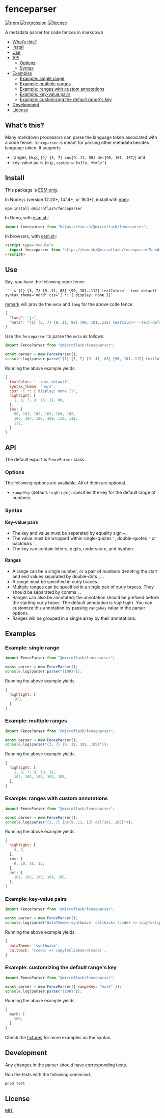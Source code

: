 # fenceparser

[![npm](https://img.shields.io/npm/v/@microflash/fenceparser)](https://www.npmjs.com/package/@microflash/fenceparser)
[![regression](https://github.com/Microflash/fenceparser/actions/workflows/regression.yml/badge.svg)](https://github.com/Microflash/fenceparser/actions/workflows/regression.yml)
[![license](https://img.shields.io/npm/l/@microflash/fenceparser)](./LICENSE.md)

A metadata parser for code fences in markdown

- [What’s this?](#whats-this)
- [Install](#install)
- [Use](#use)
- [API](#api)
	- [Options](#options)
	- [Syntax](#syntax)
- [Examples](#examples)
	- [Example: single range](#example-single-range)
	- [Example: multiple ranges](#example-multiple-ranges)
	- [Example: ranges with custom annotations](#example-ranges-with-custom-annotations)
	- [Example: key-value pairs](#example-key-value-pairs)
	- [Example: customizing the default range's key](#example-customizing-the-default-ranges-key)
- [Development](#development)
- [License](#license)

## What’s this?

Many markdown processors can parse the language token associated with a code fence. `fenceparser` is meant for parsing other metadata besides language token. It supports 

- ranges, (e.g., `{1} {3, 7} ins{9..11, 88} del{90, 101..167}`) and 
- key-value pairs (e.g., `caption='Hello, World'`)

## Install

This package is [ESM only](https://gist.github.com/sindresorhus/a39789f98801d908bbc7ff3ecc99d99c).

In Node.js (version 12.20+, 14.14+, or 16.0+), install with [npm](https://docs.npmjs.com/cli/install):

```sh
npm install @microflash/fenceparser
```

In Deno, with [esm.sh](https://esm.sh/):

```js
import fenceparser from "https://esm.sh/@microflash/fenceparser";
```

In browsers, with [esm.sh](https://esm.sh/):

```html
<script type="module">
  import fenceparser from "https://esm.sh/@microflash/fenceparser?bundle";
</script>
```

## Use

Say, you have the following code fence

```
```js {1} {3, 7} {9..11, 88} {90, 101..112} textColor='--text-default' syntax_theme="nord" css=`{ *: { display: none }}`
```

[remark](https://github.com/remarkjs/remark) will provide the `meta` and `lang` for the above code fence.

```json
{
  "lang": "js",
  "meta": "{1} {3, 7} {9..11, 88} {90, 101..112} textColor='--text-default' syntax_theme=\"nord\" css=`{ *: { display: none }}`"
}
```

Use the `fenceparser` to parse the `meta` as follows.

```js
import FenceParser from "@microflash/fenceparser";

const parser = new FenceParser();
console.log(parser.parse("{1} {3, 7} {9..11, 88} {90, 101..112} textColor='--text-default' syntax_theme=\"nord\" css=`{ *: { display: none }}`"));
```

Running the above example yields.

```js
{
  textColor: '--text-default',
  syntax_theme: 'nord',
  css: '{ *: { display: none }}',
  highlight: [
    1, 3, 7, 9, 10, 11, 88,  
  ],
  ins: [
    90, 101, 102, 103, 104, 105,
    106, 107, 108, 109, 110, 111, 
    112,
  ]
}
```

## API

The default export is `FenceParser` class.

### Options

The following options are available. All of them are optional.

- `rangeKey` (default: `highlight`): specifies the key for the default range of numbers

### Syntax

#### Key-value pairs

- The key and value must be separated by equality sign `=`.
- The value must be wrapped within single-quotes `'`, double-quotes `"` or backticks `` ` ``.
- The key can contain letters, digits, underscore, and hyphen.

#### Ranges

- A range can be a single number, or a pair of numbers denoting the start and end values separated by double-dots `..`.
- A range must be specified in curly braces.
- Multiple ranges can be specified in a single pair of curly braces. They should be separated by comma `,`.
- Ranges can also be annotated; the annotation should be prefixed before the starting curly brace. The default annotation is `highlight`. You can customize this annotation by passing `rangeKey` value in the parser options.
- Ranges will be grouped in a single array by their annotations.

## Examples

### Example: single range

```js
import FenceParser from "@microflash/fenceparser";

const parser = new FenceParser();
console.log(parser.parse("{100}"));
```

Running the above example yields.

```js
{
  highlight: [
    100,
  ]
}
```

### Example: multiple ranges

```js
import FenceParser from "@microflash/fenceparser";

const parser = new FenceParser();
console.log(parse("{3, 7} {9..11, 101..105}"));
```

Running the above example yields.

```js
{
  highlight: [
    1, 3, 7, 9, 10, 11,
    101, 102, 103, 104, 105,
  ],
}
```

### Example: ranges with custom annotations


```js
import FenceParser from "@microflash/fenceparser";

const parser = new FenceParser();
console.log(parse("{3, 7} ins{9..11, 13} del{101..105}"));
```

Running the above example yields.

```js
{
  highlight: [
    3, 7,
  ],
  ins: [
    9, 10, 11, 13,
  ],
  del: [
    101, 102, 103, 104, 105,
  ],
}
```

### Example: key-value pairs

```js
import FenceParser from "@microflash/fenceparser";

const parser = new FenceParser();
console.log(parse("dataTheme='synthwave' callback=`(code) => copyToClipboard(code)`"));
```

Running the above example yields.

```js
{
  dataTheme: 'synthwave',
  callback: '(code) => copyToClipboard(code)',
}
```

### Example: customizing the default range's key

```js
import FenceParser from "@microflash/fenceparser";

const parser = new FenceParser({ rangeKey: "mark" });
console.log(parser.parse("{100}"));
```

Running the above example yields.

```js
{
  mark: [
    100,
  ]
}
```

Check the [fixtures](./test/fixtures.js) for more examples on the syntax.

## Development

Any changes in the parser should have corresponding tests.

Run the tests with the following command.

```sh
pnpm test
```

## License

[MIT](./LICENSE.md)
